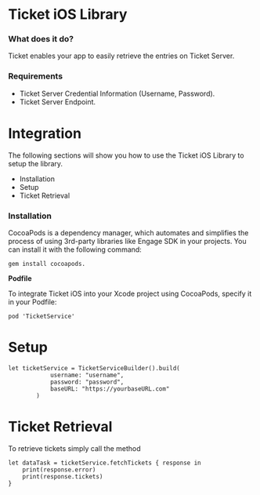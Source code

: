 # Ticket iOS Library #

### What does it do? ###

Ticket enables your app to easily retrieve the entries on Ticket Server.

### Requirements ###

- Ticket Server Credential Information (Username, Password).
- Ticket Server Endpoint.

# Integration #

The following sections will show you how to use the Ticket iOS Library to setup the library.

* Installation
* Setup
* Ticket Retrieval 

### Installation ###

CocoaPods is a dependency manager, which automates and simplifies the process of using 3rd-party libraries like Engage SDK in your projects. You can install it with the following command:

```
gem install cocoapods.
```


**Podfile**

To integrate Ticket iOS into your Xcode project using CocoaPods, specify it in your Podfile: 

```
pod 'TicketService'
```

# Setup #

```
let ticketService = TicketServiceBuilder().build(
            username: "username",
            password: "password",
            baseURL: "https://yourbaseURL.com"
        )
```

# Ticket Retrieval #

To retrieve tickets simply call the method 

```
let dataTask = ticketService.fetchTickets { response in
    print(response.error)
    print(response.tickets)
}
```
